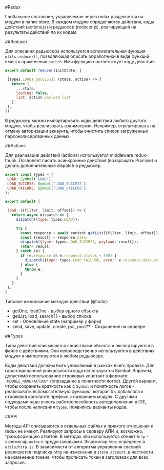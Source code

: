 #Redux

Глобальное состояние, управляемое через redux разделяется на модули в папке store. В каждом модуле 
определяются действия, коды действий (actions.js) и редьюсер (reducer.js), реагирующий на 
результаты действий по их кодам. 

##Reducer

Для описания редьюсера используется вспомагательная функция `utils.reducer()`, позволяющая описать 
обработчики в виде функций вместо применения `switch`. Имя функции соответствует коду действия.  

```javascript
export default reducer(initState, {

 [types.LOADT_SUCCESS]: (state, action) => {
   return {
     ...state,
     loading: false,
     list: action.payload.list
   };
 },
})
```

В редьюсер можно импортировать коды действий любого другого модуля, чтобы реализовать взаимосвязи. 
Например, отреагировать на отмену авторизации аккаунта, чтобы очистить список загруженных 
персонализированных данных.

##Actions

Для реализации действий (actions) используется middleware redux-thunk. Позволяет писать асинхронные 
действия (возвращать Promise) и делать дополнительные dispatch в редьюсер.

```javascript
export const types = {
 LOAD: Symbol('LOAD'),
 LOAD_SUCCESS: Symbol('LOAD_SUCCESS'),
 LOAD_FAILURE: Symbol('LOAD_FAILURE'),
};

export default {

 load: ({filter, limit, offset}) => {
   return async dispatch => {
     dispatch({type: types.LOAD});

     try {
       const response = await content.getList({filter, limit, offset});
       const {result} = response.data;
       dispatch({type: types.LOAD_SUCCESS, payload: result});
       return result;
     } catch (e) {
       if (e.response && e.response.status < 500) {
         dispatch({type: types.LOAD_FAILURE, error: e.response.data.error});
       } else {
         throw e;
       }
     }
   };
 },
}
```

Типовое именование методов действий (@todo):
* getOne, loadOne - выбор одного объекта
* getList, load, search?? - выбор списка
* set - Обновление state (например у форм)
* send, save, update, create, put, post?? - Сохранение на сервере

##Types

Типы действий описываются свойствами объекта и экспортируются в файле с действиями. 
Они непосредственно используются в действиях модуля и импортируются в любом редьюсере. 

Коды действий должны быть уникальный в рамках всего проекта. Для гарантированной уникальности кода 
используются Symbol. Впрочем, допустимо использование строковых констант в формате 
`'MODULE_NAME/ACTION'` (оправдание в понятности логов). Другой вариант, чтобы сохранить краткость 
как с `Symbol` и понятность логов - реализовать вспомогательную функцию, которая бы добавляла к 
строковой константе префикс с названием модуля. С другими подходами надо учесть работоспособность 
автодополнения в IDE, чтобы после написания `types`. появились варианты кодов.

##API

Методы API описываются в отдельных файлах и прямого отношения к redux не имеют. 
Реализуют запросы к серверу АПИ и, возможно, трансформацию ответов. В методах апи используется 
объект `http` - экземпляр `axios` с предустановками. Экземпляр `http` определен в `utils/http.js`. 
В зависимости от алгоритма управления сессией реализуется подписка `http` на изменения в 
`store.account`, в частности на изменение токена, чтобы прописать токен в заголовках для всех 
запросов.
